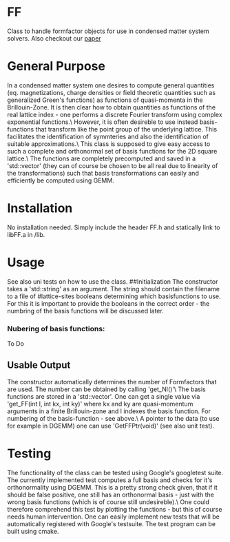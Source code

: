 # FF
Class to handle formfactor objects for use in condensed matter system solvers.
Also checkout our [paper](https://journals.aps.org/prb/abstract/10.1103/PhysRevB.98.075143)

# General Purpose
In a condensed matter system one desires to compute general quantities (eq. magnetizations, charge densities or field theoretic quantities such as generalized Green's functions) as functions of quasi-momenta in the Brillouin-Zone.
It is then clear how to obtain quantities as functions of the real lattice index - one performs a discrete Fourier transform using complex exponential functions.\\
However, it is often desireble to use instead basis-functions that transform like the point group of the underlying lattice.
This facilitates the identification of symmteries and also the identification of suitable approximations.\\
This class is supposed to give easy access to such a complete and orthonormal set of basis functions for the 2D square lattice.\\
The functions are completely precomputed and saved in a 'std::vector<double>' (they can of course be chosen to be all real due to linearity of the transformations) such that basis transformations can easily and efficiently be computed using GEMM.

# Installation
No installation needed.
Simply include the header FF.h and statically link to libFF.a in /lib.

# Usage
See also uni tests on how to use the class.
##Initialization
The constructor takes a 'std::string' as an argument. 
The string should contain the filename to a file of #lattice-sites booleans determining which basisfunctions to use.
For this it is important to provide the booleans in the correct order - the numbring of the basis functions will be discussed later.
### Nubering of basis functions:
To Do

## Usable Output
The constructor automatically determines the number of Formfactors that are used.
The number can be obtained by calling 'get_Nl()'\\
The basis functions are stored in a 'std::vector<double>'.
One can get a single value via 'get_FF(int l, int kx, int ky)' where kx and ky are quasi-momentum arguments in a finite Brillouin-zone and l indexes the basis function.
For numbering of the basis-function - see above.\\
A pointer to the data (to use for example in DGEMM) one can use 'GetFFPtr(void)' (see also unit test).


# Testing
The functionality of the class can be tested using Google's googletest suite.
The currently implemented test computes a full basis and checks for it's orthonormality using DGEMM.
This is a pretty strong check given, that if it should be false positive, one still has an orthonormal basis - just with the wrong basis functions (which is of course still undesireble).\\
One could therefore comprehend this test by plotting the functions - but this of course needs human intervention.
One can easily implement new tests that will be automatically registered with Google's testsuite.
The test program can be built using cmake.
